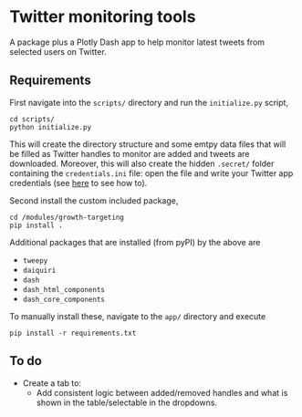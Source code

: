 # Twitter monitoring tools

A package plus a Plotly Dash app to help monitor latest tweets from selected users on Twitter.

## Requirements
First navigate into the `scripts/` directory and run the `initialize.py` script,
```
cd scripts/
python initialize.py
```
This will create the directory structure and some emtpy data files that will be filled as Twitter handles to monitor are added and tweets are downloaded. Moreover, this will also create the hidden `.secret/` folder containing the `credentials.ini` file: open the file and write your Twitter app credentials (see [here](https://developer.twitter.com/en/docs/basics/authentication/guides/access-tokens.html) to see how to).

Second install the custom included package,
```
cd /modules/growth-targeting
pip install .
```

Additional packages that are installed (from pyPI) by the above are
* `tweepy`
* `daiquiri`
* `dash`
* `dash_html_components`
* `dash_core_components`

To manually install these, navigate to the `app/` directory and execute
```
pip install -r requirements.txt
```

## To do
* Create a tab to:
    * Add consistent logic between added/removed handles and what is shown in the table/selectable in the dropdowns.